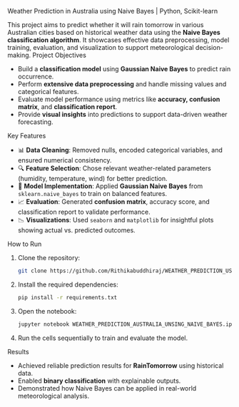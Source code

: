 Weather Prediction in Australia using Naive Bayes | Python, Scikit-learn

This project aims to predict whether it will rain tomorrow in various Australian cities based on historical weather data using the **Naive Bayes classification algorithm**. It showcases effective data preprocessing, model training, evaluation, and visualization to support meteorological decision-making.
Project Objectives

* Build a **classification model** using **Gaussian Naive Bayes** to predict rain occurrence.
* Perform **extensive data preprocessing** and handle missing values and categorical features.
* Evaluate model performance using metrics like **accuracy, confusion matrix**, and **classification report**.
* Provide **visual insights** into predictions to support data-driven weather forecasting.

 Key Features

* 📊 **Data Cleaning**: Removed nulls, encoded categorical variables, and ensured numerical consistency.
* 🔍 **Feature Selection**: Chose relevant weather-related parameters (humidity, temperature, wind) for better prediction.
* 🧠 **Model Implementation**: Applied **Gaussian Naive Bayes** from `sklearn.naive_bayes` to train on balanced features.
* 📈 **Evaluation**: Generated **confusion matrix**, accuracy score, and classification report to validate performance.
* 📉 **Visualizations**: Used `seaborn` and `matplotlib` for insightful plots showing actual vs. predicted outcomes.

How to Run

1. Clone the repository:

   ```bash
   git clone https://github.com/Rithikabuddhiraj/WEATHER_PREDICTION_USING_NAIVE_BAYES.git
   ```
2. Install the required dependencies:

   ```bash
   pip install -r requirements.txt
   ```
3. Open the notebook:

   ```bash
   jupyter notebook WEATHER_PREDICTION_AUSTRALIA_UNSING_NAIVE_BAYES.ipynb
   ```
4. Run the cells sequentially to train and evaluate the model.

Results

* Achieved reliable prediction results for **RainTomorrow** using historical data.
* Enabled **binary classification** with explainable outputs.
* Demonstrated how Naive Bayes can be applied in real-world meteorological analysis.
